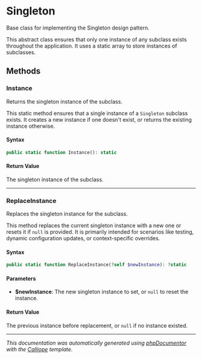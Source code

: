 # Singleton

Base class for implementing the Singleton design pattern.

This abstract class ensures that only one instance of any subclass exists
throughout the application. It uses a static array to store instances of
subclasses.

## Methods

### Instance

Returns the singleton instance of the subclass.

This static method ensures that a single instance of a `Singleton`
subclass exists. It creates a new instance if one doesn't exist, or
returns the existing instance otherwise.

#### Syntax

```php
public static function Instance(): static
```

#### Return Value

The singleton instance of the subclass.

---

### ReplaceInstance

Replaces the singleton instance for the subclass.

This method replaces the current singleton instance with a new one or
resets it if `null` is provided. It is primarily intended for scenarios
like testing, dynamic configuration updates, or context-specific
overrides.

#### Syntax

```php
public static function ReplaceInstance(?self $newInstance): ?static
```

#### Parameters

- **$newInstance**: The new singleton instance to set, or `null` to reset the instance.

#### Return Value

The previous instance before replacement, or `null` if no instance existed.

---

*This documentation was automatically generated using [phpDocumentor](http://www.phpdoc.org/) with the [Calliope](https://github.com/DaphneWebFramework/Calliope) template.*
